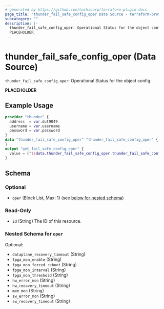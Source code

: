 ```yaml
---
# generated by https://github.com/hashicorp/terraform-plugin-docs
page_title: "thunder_fail_safe_config_oper Data Source - terraform-provider-thunder"
subcategory: ""
description: |-
  thunder_fail_safe_config_oper: Operational Status for the object config
  PLACEHOLDER
---
```


# thunder_fail_safe_config_oper (Data Source)

`thunder_fail_safe_config_oper`: Operational Status for the object config

__PLACEHOLDER__

## Example Usage

```terraform
provider "thunder" {
  address  = var.dut9049
  username = var.username
  password = var.password
}
data "thunder_fail_safe_config_oper" "thunder_fail_safe_config_oper" {
}
output "get_fail_safe_config_oper" {
  value = ["${data.thunder_fail_safe_config_oper.thunder_fail_safe_config_oper}"]
}
```

<!-- schema generated by tfplugindocs -->
## Schema

### Optional

- `oper` (Block List, Max: 1) (see [below for nested schema](#nestedblock--oper))

### Read-Only

- `id` (String) The ID of this resource.

<a id="nestedblock--oper"></a>
### Nested Schema for `oper`

Optional:

- `dataplane_recovery_timeout` (String)
- `fpga_mon_enable` (String)
- `fpga_mon_forced_reboot` (String)
- `fpga_mon_interval` (String)
- `fpga_mon_threshold` (String)
- `hw_error_mon` (String)
- `hw_recovery_timeout` (String)
- `mem_mon` (String)
- `sw_error_mon` (String)
- `sw_recovery_timeout` (String)


